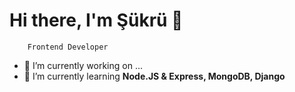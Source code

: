 # <b> Hi there, I'm Şükrü </b> 👋
        Frontend Developer

- 🔭 I’m currently working on ...
- 🌱 I’m currently learning <b> Node.JS & Express, MongoDB, Django </b>

<!--
**SukruGundogdu/SukruGundogdu** is a ✨ _special_ ✨ repository because its `README.md` (this file) appears on your GitHub profile.

Here are some ideas to get you started:



- 👯 I’m looking to collaborate on ...
- 🤔 I’m looking for help with ...
- 💬 Ask me about ...
- 📫 How to reach me: ...
- 😄 Pronouns: ...
- ⚡ Fun fact: ...
-->
